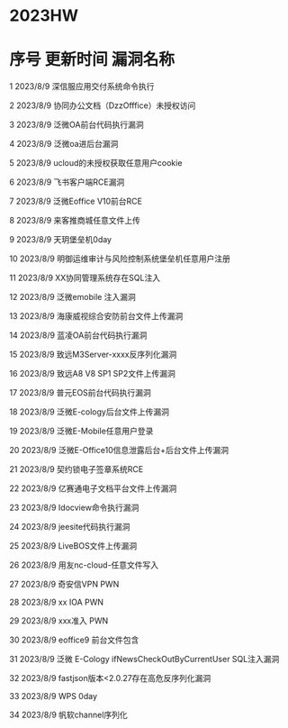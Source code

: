 # 2023HW

# 序号 更新时间 漏洞名称
1 2023/8/9 深信服应用交付系统命令执行

2 2023/8/9 协同办公文档（DzzOfffice）未授权访问

3 2023/8/9 泛微OA前台代码执行漏洞

4 2023/8/9 泛微oa进后台漏洞

5 2023/8/9 ucloud的未授权获取任意用户cookie

6 2023/8/9 飞书客户端RCE漏洞

7 2023/8/9 泛微Eoffice V10前台RCE

8 2023/8/9 来客推商城任意文件上传

9 2023/8/9 天玥堡垒机0day

10 2023/8/9 明御运维审计与风险控制系统堡垒机任意用户注册

11 2023/8/9 XX协同管理系统存在SQL注入

12 2023/8/9 泛微emobile 注入漏洞

13 2023/8/9 海康威视综合安防前台文件上传漏洞

14 2023/8/9 蓝凌OA前台代码执行漏洞

15 2023/8/9 致远M3Server-xxxx反序列化漏洞

16 2023/8/9 致远A8 V8 SP1 SP2文件上传漏洞

17 2023/8/9 普元EOS前台代码执行漏洞

18 2023/8/9 泛微E-cology后台文件上传漏洞

19 2023/8/9 泛微E-Mobile任意用户登录

20 2023/8/9 泛微E-Office10信息泄露后台+后台文件上传漏洞

21 2023/8/9 契约锁电子签章系统RCE

22 2023/8/9 亿赛通电子文档平台文件上传漏洞

23 2023/8/9 Idocview命令执行漏洞

24 2023/8/9 jeesite代码执行漏洞

25 2023/8/9 LiveBOS文件上传漏洞

26 2023/8/9 用友nc-cloud-任意文件写入

27 2023/8/9 奇安信VPN PWN

28 2023/8/9 xx IOA PWN

29 2023/8/9 xxx准入 PWN

30 2023/8/9 eoffice9 前台文件包含

31 2023/8/9 泛微 E-Cology ifNewsCheckOutByCurrentUser SQL注入漏洞

32 2023/8/9 fastjson版本<2.0.27存在高危反序列化漏洞

33 2023/8/9 WPS 0day

34 2023/8/9 帆软channel序列化
